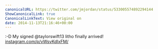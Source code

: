 ```yaml
---
canonicalURL: https://twitter.com/jmjordan/status/533005574892294144
ShowCanonicalLink: true
CanonicalLinkText: View original on
date: 2014-11-13T21:16:46+00:00
---
```

:-D My signed @taylorswift13 litho finally arrived! [instagram.com/p/vWsvKdIxFM/](http://instagram.com/p/vWsvKdIxFM/)